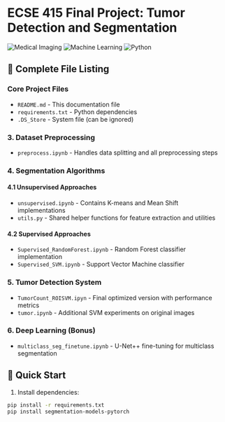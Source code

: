 # ECSE 415 Final Project: Tumor Detection and Segmentation

![Medical Imaging](https://img.shields.io/badge/domain-medical_imaging-blue) ![Machine Learning](https://img.shields.io/badge/ML-supervised%20%7C%20unsupervised-orange) ![Python](https://img.shields.io/badge/python-3.8%2B-blue)

## 📂 Complete File Listing

### Core Project Files
- `README.md` - This documentation file
- `requirements.txt` - Python dependencies
- `.DS_Store` - System file (can be ignored)

### 3. Dataset Preprocessing
- `preprocess.ipynb` - Handles data splitting and all preprocessing steps

### 4. Segmentation Algorithms
#### 4.1 Unsupervised Approaches
- `unsupervised.ipynb` - Contains K-means and Mean Shift implementations
- `utils.py` - Shared helper functions for feature extraction and utilities

#### 4.2 Supervised Approaches
- `Supervised_RandomForest.ipynb` - Random Forest classifier implementation
- `Supervised_SVM.ipynb` - Support Vector Machine classifier

### 5. Tumor Detection System
- `TumorCount_ROISVM.ipyn` - Final optimized version with performance metrics
- `tumor.ipynb` - Additional SVM experiments on original images

### 6. Deep Learning (Bonus)
- `multiclass_seg_finetune.ipynb` - U-Net++ fine-tuning for multiclass segmentation



## 🚀 Quick Start

1. Install dependencies:
```bash
pip install -r requirements.txt
pip install segmentation-models-pytorch
